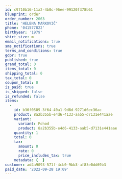 ```yaml
---
id: c9710b16-11a2-4b0c-96ee-99120f378b61
blueprint: order
order_number: 2063
title: 'HELENA MARKOVIČ'
phone: '041577822'
birthyear: '1979'
shirt_size: m
email_notifications: true
sms_notifications: true
terms_and_conditions: true
gdpr: true
published: true
grand_total: 0
items_total: 0
shipping_total: 0
tax_total: 0
coupon_total: 0
is_paid: true
is_shipped: false
is_refunded: false
items:
  -
    id: b36f0509-3f64-40a1-9d8d-9271d6ec36ac
    product: 8a2b355b-e4d6-4133-aab5-d7131e441aae
    variant:
      variant: Pohod
      product: 8a2b355b-e4d6-4133-aab5-d7131e441aae
    quantity: 1
    total: 0
    tax:
      amount: 0
      rate: 0
      price_includes_tax: true
    metadata: {  }
customer: ad4a9093-571f-4cb0-9bb3-af83e0dd69b3
paid_date: '2022-09-28 19:09'
---
```

